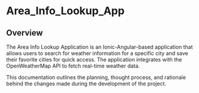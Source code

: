 # Area_Info_Lookup_App
## Overview
The Area Info Lookup Application is an Ionic-Angular-based application that allows users to search for weather information for a specific city and save their favorite cities for quick access. The application integrates with the OpenWeatherMap API to fetch real-time weather data.

This documentation outlines the planning, thought process, and rationale behind the changes made during the development of the project.
